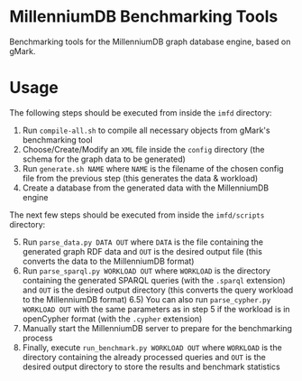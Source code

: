 # MillenniumDB Benchmarking Tools
Benchmarking tools for the MillenniumDB graph database engine, based on gMark.

# Usage

The following steps should be executed from inside the ``imfd`` directory:

1) Run ``compile-all.sh`` to compile all necessary objects from gMark's benchmarking tool
2) Choose/Create/Modify an ``XML`` file inside the `config` directory (the schema for the graph data to be generated)
3) Run ``generate.sh NAME`` where ``NAME`` is the filename of the chosen config file from the previous step (this generates the data & workload)
4) Create a database from the generated data with the MillenniumDB engine

The next few steps should be executed from inside the ``imfd/scripts`` directory:

5) Run ``parse_data.py DATA OUT`` where ``DATA`` is the file containing the generated graph RDF data and ``OUT`` is the desired output file (this converts the data to the MillenniumDB format)
6) Run ``parse_sparql.py WORKLOAD OUT`` where ``WORKLOAD`` is the directory containing the generated SPARQL queries (with the ``.sparql`` extension) and ``OUT`` is the desired output directory (this converts the query workload to the MillenniumDB format)
6.5) You can also run ``parse_cypher.py WORKLOAD OUT`` with the same parameters as in step 5 if the workload is in openCypher format (with the ``.cypher`` extension)
7) Manually start the MillenniumDB server to prepare for the benchmarking process
8) Finally, execute ``run_benchmark.py WORKLOAD OUT`` where ``WORKLOAD`` is the directory containing the already processed queries and ``OUT`` is the desired output directory to store the results and benchmark statistics
